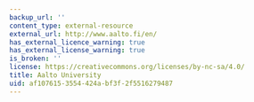 ```yaml
---
backup_url: ''
content_type: external-resource
external_url: http://www.aalto.fi/en/
has_external_licence_warning: true
has_external_license_warning: true
is_broken: ''
license: https://creativecommons.org/licenses/by-nc-sa/4.0/
title: Aalto University
uid: af107615-3554-424a-bf3f-2f5516279487
---
```

